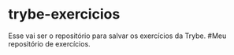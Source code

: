 # trybe-exercicios
Esse vai ser o repositório para salvar os exercícios da Trybe.
#Meu repositório de exercícios.